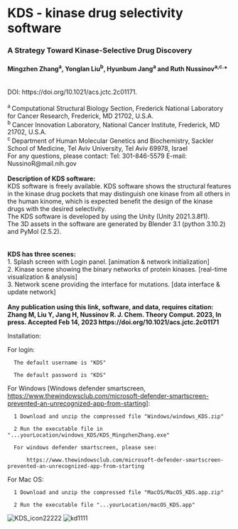 # KDS - kinase drug selectivity software
### A Strategy Toward Kinase-Selective Drug Discovery 
#### Mingzhen Zhang<sup>a</sup>, Yonglan Liu<sup>b</sup>, Hyunbum Jang<sup>a</sup> and Ruth Nussinov<sup>a,c.</sup>*
<br>
DOI: https://doi.org/10.1021/acs.jctc.2c01171.<br>
<br>
<sup>a </sup>Computational Structural Biology Section, Frederick National Laboratory for Cancer Research, Frederick, MD 21702, U.S.A.<br>
<sup>b </sup>Cancer Innovation Laboratory, National Cancer Institute, Frederick, MD 21702, U.S.A.<br>
<sup>c </sup>Department of Human Molecular Genetics and Biochemistry, Sackler School of Medicine, Tel Aviv University, Tel Aviv 69978, Israel<br>
For any questions, please contact: Tel: 301-846-5579 E-mail: NussinoR@mail.nih.gov <br>
<br>
<strong>Description of KDS software:</strong><br>
KDS software is freely available.
KDS software shows the structural features in the kinase drug pockets that may distinguish one kinase from all others in the human kinome, which is expected benefit the design of the kinase drugs with the desired selectivity. <br>
The KDS software is developed by using the Unity (Unity 2021.3.8f1).<br> 
The 3D assets in the software are generated by Blender 3.1 (python 3.10.2) and PyMol (2.5.2).<br> 
<br><br>
<strong>KDS has three scenes:</strong><br>
  1. Splash screen with Login panel. [animation & network initialization] <br>
  2. Kinase scene showing the binary networks of protein kinases. [real-time visualization & analysis] <br>
  3. Network scene providing the interface for mutations. [data interface & update network]
<br><br>
<strong>Any publication using this link, software, and data, requires citation:</strong> <br>
<strong>Zhang M, Liu Y, Jang H, Nussinov R. J. Chem. Theory Comput. 2023, In press. Accepted Feb 14, 2023 https://doi.org/10.1021/acs.jctc.2c01171 </strong>

Installation:
  
  For login:
  
      The default username is "KDS"
  
      The default password is "KDS"
      
      
  For Windows [Windows defender smartscreen, 
  https://www.thewindowsclub.com/microsoft-defender-smartscreen-prevented-an-unrecognized-app-from-starting]:
  
      1 Download and unzip the compressed file "Windows/windows_KDS.zip"
      
      2 Run the executable file in "...yourLocation/windows_KDS/KDS_MingzhenZhang.exe"
      
      For windows defender smartscreen, please see:
      
          https://www.thewindowsclub.com/microsoft-defender-smartscreen-prevented-an-unrecognized-app-from-starting
 
  For Mac OS:
 
      1 Download and unzip the compressed file "MacOS/MacOS_KDS.app.zip" 
      
      2 Run the executable file "...yourLocation/macOS_KDS.app"

![KDS_icon22222](https://user-images.githubusercontent.com/113205192/190409493-3c912ce5-8b3b-4fcf-b7d0-d169617c9ce0.png)
![kd1111](https://user-images.githubusercontent.com/113205192/190409711-29cadacb-9611-4988-8946-4648a91db67d.JPG)



